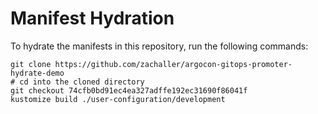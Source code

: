 # Manifest Hydration

To hydrate the manifests in this repository, run the following commands:

```shell
git clone https://github.com/zachaller/argocon-gitops-promoter-hydrate-demo
# cd into the cloned directory
git checkout 74cfb0bd91ec4ea327adffe192ec31690f86041f
kustomize build ./user-configuration/development
```
